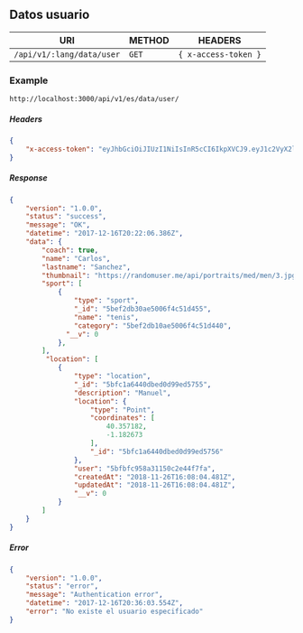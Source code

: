 ## Datos usuario

| URI                         | METHOD | HEADERS                |
| --------------------------- | ------ | ------------------- |
| `/api/v1/:lang/data/user` | `GET`  | `{ x-access-token }` |

### Example

`http://localhost:3000/api/v1/es/data/user/`

##### Headers

```json
{
    "x-access-token": "eyJhbGciOiJIUzI1NiIsInR5cCI6IkpXVCJ9.eyJ1c2VyX2lkIjoiNWEzNTdlMzQzZmIxN2JmM2Q4NDBmYjlkIiwiaWF0IjoxNTEzNDU1NzI2LCJleHAiOjE1MTM2Mjg1MjZ9.G40iThNnq63TkZkOwG8M14yjTUow7U4ys52hRuS2VE4",
}
```

##### Response

```json
{
    "version": "1.0.0",
    "status": "success",
    "message": "OK",
    "datetime": "2017-12-16T20:22:06.386Z",
    "data": {
        "coach": true,
        "name": "Carlos",
        "lastname": "Sanchez",
        "thumbnail": "https://randomuser.me/api/portraits/med/men/3.jpg",
        "sport": [
            {
                "type": "sport",
                "_id": "5bef2db30ae5006f4c51d455",
                "name": "tenis",
                "category": "5bef2db10ae5006f4c51d440",
              "__v": 0
            },
        ],
         "location": [
            {
                "type": "location",
                "_id": "5bfc1a6440dbed0d99ed5755",
                "description": "Manuel",
                "location": {
                    "type": "Point",
                    "coordinates": [
                        40.357182,
                        -1.182673
                    ],
                    "_id": "5bfc1a6440dbed0d99ed5756"
                },
                "user": "5bfbfc958a31150c2e44f7fa",
                "createdAt": "2018-11-26T16:08:04.481Z",
                "updatedAt": "2018-11-26T16:08:04.481Z",
                "__v": 0
            }
        ]
    }
}
```

##### Error

```json
{
    "version": "1.0.0",
    "status": "error",
    "message": "Authentication error",
    "datetime": "2017-12-16T20:36:03.554Z",
    "error": "No existe el usuario especificado"
}
```